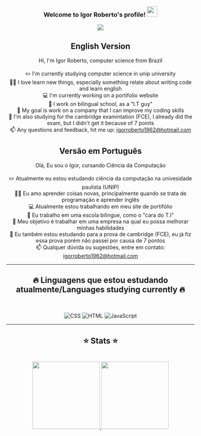 <h3 align="center">
  Welcome to Igor Roberto's profile!
  <img src="https://media.giphy.com/media/hvRJCLFzcasrR4ia7z/giphy.gif" width="28">
</h3>

<p align="center">
  <img src="https://readme-typing-svg.herokuapp.com?font=arial&color=%23E51414&center=true&lines=Front+end+developer+beginner;Always+wanting+to+learn+new+things;Desenvolvedor+front+end+em+aprendizado;Sempre+querendo+aprender+coisas+novas">
</p>

<h2 align="center">
  English Version 
</h2>

<p align="center">
  Hi, I'm Igor Roberto, computer science from Brazil
  <br>
  <br>
  ✏️ I'm currently studying computer science in unip university
  <br>
  👨‍💻 I love learn new things, especially something relate about writing code and learn english
  <br>
  💻 I'm currently working on a portifolio website
  <br>
  🏫 I work on bilingual school, as a "I.T guy"
  <br>
  🎯 My goal is work on a company that I can improve my coding skills
  <br>
  🚀 I'm also studying for the cambridge examintation (FCE), I already did the exam, but I didn't get it because of 7 points
  <br>
  📫 Any questions and feedback, hit me up: <a href="mailto: igorroberto1962@hotmail.com">igorroberto1962@hotmail.com</a>
</p>


<h2 align="center">
  Versão em Português
</h2>

<p align="center">
  Olá, Eu sou o Igor, cursando Ciência da Computação
  <br>
  <br>
  ✏️ Atualmente eu estou estudando ciência da computação na univesidade paulista (UNIP) 
  <br>
  👨‍💻 Eu amo aprender coisas novas, principalmente quando se trata de programação e aprender inglês
  <br>
  💻 Atualmente estou trabalhando em meu site de portifólio
  <br>
  🏫 Eu trabalho em uma escola bilingue, como o "cara do T.I"
  <br>
  🎯 Meu objetivo é trabalhar em uma empresa na qual eu possa melhorar minhas habilidades
  <br>
  🚀 Eu também estou estudando para a prova de cambridge (FCE), eu já fiz essa prova porém não passei por causa de 7 pontos
  <br>
  📫 Qualquer dúvida ou sugestões, entre em contato: <a href="mailto: igorroberto1962@hotmail.com">igorroberto1962@hotmail.com</a>
</p>

<hr>
<h2 align="center">🔥 Linguagens que estou estudando atualmente/Languages studying currently 🔥</h2>
<br>

<p align="center">
    <img alt="CSS" src="https://img.shields.io/badge/CSS-1572B6.svg?logo=css3&logoColor=white">
    <img alt="HTML" src="https://img.shields.io/badge/HTML-E34F26.svg?logo=html5&logoColor=white">
    <img alt="JavaScript" src="https://img.shields.io/badge/JavaScript-F7DF1E.svg?logo=javascript&logoColor=black">    
</p>
<hr>

<h2 align="center">⭐ Stats ⭐</h2>
<br>
<div align="center">
  <a href="https://github.com/igor-roberto">
  <img height="180em" src="https://github-readme-stats.vercel.app/api?username=igor-roberto&show_icons=true&theme=dark&include_all_commits=true&count_private=true"/>
  <img height="180em" src="https://github-readme-stats.vercel.app/api/top-langs/?username=igor-roberto&layout=compact&langs_count=7&theme=dark"/>
</div>


